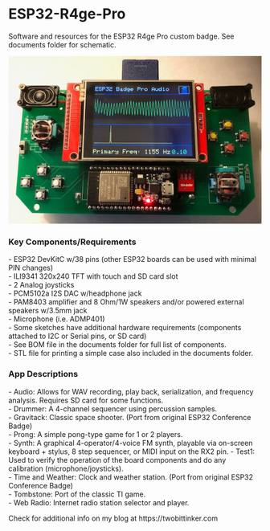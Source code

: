 # ESP32-R4ge-Pro
<p>
Software and resources for the ESP32 R4ge Pro custom badge. See documents folder for schematic.  
</p>

![alt text](https://raw.githubusercontent.com/DigiTorus86/ESP32-R4ge-Pro/master/images/esp32_pro_audio.jpg)

<h3>Key Components/Requirements</h3>
<p>
- ESP32 DevKitC w/38 pins (other ESP32 boards can be used with minimal PIN changes)<br>
- ILI9341 320x240 TFT with touch and SD card slot<br>
- 2 Analog joysticks<br>
- PCM5102a I2S DAC w/headphone jack<br>
- PAM8403 amplifier and 8 Ohm/1W speakers and/or powered external speakers w/3.5mm jack<br>
- Microphone (i.e. ADMP401)<br>
- Some sketches have additional hardware requirements (components attached to I2C or Serial pins, or SD card)<br>
- See BOM file in the documents folder for full list of components.<br>
- STL file for printing a simple case also included in the documents folder.<br>
</p>
<h3>App Descriptions</h3>
<p>
- Audio:   Allows for WAV recording, play back, serialization, and frequency analysis.  Requires SD card for some functions.<br>
- Drummer: A 4-channel sequencer using percussion samples.<br>
- Gravitack:  Classic space shooter. (Port from original ESP32 Conference Badge) <br>
- Prong:   A simple pong-type game for 1 or 2 players.<br>
- Synth:   A graphical 4-operator/4-voice FM synth, playable via on-screen keyboard + stylus, 8 step sequencer, or MIDI input on the RX2 pin. 
- Test1:   Used to verify the operation of the board components and do any calibration (microphone/joysticks).<br> 
- Time and Weather:  Clock and weather station. (Port from original ESP32 Conference Badge)<br>
- Tombstone:  Port of the classic TI game.<br>    
- Web Radio:  Internet radio station selector and player.<br>
</p>
<p>
Check for additional info on my blog at https://twobittinker.com<br> 
</p>




